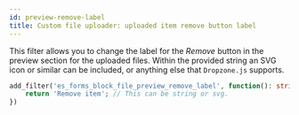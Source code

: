 ```yaml
---
id: preview-remove-label
title: Custom file uploader: uploaded item remove button label
---
```


This filter allows you to change the label for the _Remove_ button in the preview section for the uploaded files. Within the provided string an SVG icon or similar can be included, or anything else that `Dropzone.js` supports.

```php
add_filter('es_forms_block_file_preview_remove_label', function(): string {
	return 'Remove item'; // This can be string or svg.
})
```
